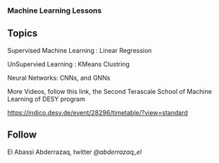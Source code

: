 ###  Machine Learning Lessons

## Topics

Supervised Machine Learning : Linear Regression

UnSupervied Learning : KMeans Clustring

Neural Networks: CNNs, and GNNs

More Videos, follow this link, the Second Terascale School of Machine Learning of DESY program

https://indico.desy.de/event/28296/timetable/?view=standard


## Follow
El Abassi Abderrazaq, twitter *@abderrazaq_el*
